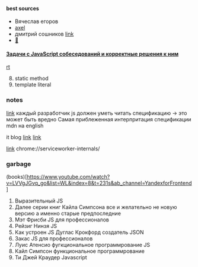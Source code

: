 #### best sources

- Вячеслав егоров
- [axel](https://dr-axel.de/)
- дмитрий сошников [link](http://dmitrysoshnikov.com/)
- [🤔](https://coursehunter.net/source/dmitriy-soshnikov)

#### [Задачи с JavaScript собеседований и корректные решения к ним](https://www.youtube.com/watch?v=6H0e4c-SPgo&list=PL3ziSA8uO7KmJo-QbCvhj57cVW5JF5Nyx&index=7)

[rt](https://javascript-questions.vercel.app/)

8. static method
17. template literal
<!-- 29, 46, 54 58, 61 65 66 67 74 76  -->
<!-- 82 в setTimeout this всегда window -->
<!-- 89 92 93(Object.entries) 127 144 -->

### notes

[link](https://youtu.be/RX5kgTpvK8o?list=PL3ziSA8uO7KmJo-QbCvhj57cVW5JF5Nyx&t=3629)
каждый разработчик js должен уметь читать спецификацию -> это может быть вредно
Самая приблеженная интерпритация спецификации mdn на english

it blog
[link](https://frontend-stuff.com/blog/linked-lists-with-javascript/)
[link](https://habr.com/ru/articles/492346/)

[link](https://google.github.io/styleguide/jsguide.html)
chrome://serviceworker-internals/

### garbage

(books)[https://www.youtube.com/watch?v=LVVgJGvq_go&list=WL&index=8&t=231s&ab_channel=YandexforFrontend]

1. Выразительный JS
2. Далее серии книг Кайла Симпсона все и желательно не новую версию а именно старые предпоследние
3. Мэт Фрисби JS для профессионалов
4. Рейзиг Нинзя JS
5. Как устроен JS Дуглас Крокфорд создатель JSON
6. Закас JS для профессионалов
7. Луис Атенсио фугкциональное программрование JS
8. Кайл Симпсон функциональное программрование
9. Ти Джей Краудер Javascript